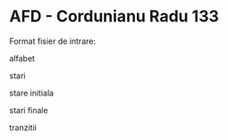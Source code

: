# AFD - Cordunianu Radu 133 

Format fisier de intrare:

alfabet

stari

stare initiala

stari finale

tranzitii

